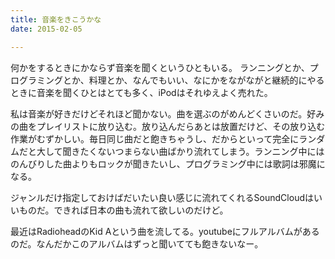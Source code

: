 ```yaml
---
title: 音楽をきこうかな
date: 2015-02-05

---
```


何かをするときにかならず音楽を聞くというひともいる。
ランニングとか、プログラミングとか、料理とか、なんでもいい、なにかをながながと継続的にやるときに音楽を聞くひとはとても多く、iPodはそれゆえよく売れた。

私は音楽が好きだけどそれほど聞かない。曲を選ぶのがめんどくさいのだ。好みの曲をプレイリストに放り込む。放り込んだらあとは放置だけど、その放り込む作業がむずかしい。毎日同じ曲だと飽きちゃうし、だからといって完全にランダムだと大して聞きたくないつまらない曲ばかり流れてしまう。ランニング中にはのんびりした曲よりもロックが聞きたいし、プログラミング中には歌詞は邪魔になる。

ジャンルだけ指定しておけばだいたい良い感じに流れてくれるSoundCloudはいいものだ。できれば日本の曲も流れて欲しいのだけど。


最近はRadioheadのKid Aという曲を流してる。youtubeにフルアルバムがあるのだ。なんだかこのアルバムはずっと聞いてても飽きないなー。  


